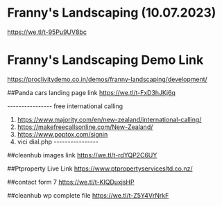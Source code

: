 # Franny's Landscaping (10.07.2023)
https://we.tl/t-95Pu9UV8bc

# Franny's Landscaping Demo Link
https://proclivitydemo.co.in/demos/franny-landscaping/development/


##Panda cars landing page link
https://we.tl/t-FxD3hJKj6q



----*----*-----*---*
free international calling
1. https://www.majority.com/en/new-zealand/international-calling/
2. https://makefreecallsonline.com/New-Zealand/
3. https://www.poptox.com/signin
4. vici dial.php
----*----*-----*---*

##cleanhub images link
https://we.tl/t-rdYQP2C6UY

##Ptproperty Live Link
https://www.ptpropertyservicesltd.co.nz/

##contact form 7
https://we.tl/t-KIQDuxjsHP

##cleanhub wp complete file
https://we.tl/t-Z5Y4VrNrkF




